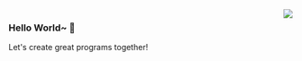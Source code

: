 <img align="right" src="https://github-readme-stats.vercel.app/api?username=xuanzai&show_icons=true&theme=merko" />

### Hello World~ 👋

Let's create great programs together!
